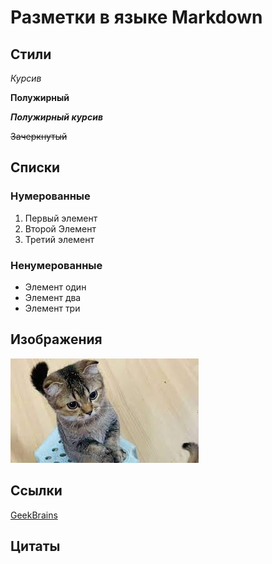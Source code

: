 # Разметки в языке Markdown

## Стили

*Курсив*

**Полужирный**

***Полужирный курсив***

~~Зачеркнутый~~

## Списки

### Нумерованные
1. Первый элемент
2. Второй Элемент
3. Третий элемент

### Ненумерованные
* Элемент один
* Элемент два
* Элемент три

## Изображения
![alt text for image](2.jpeg)

## Ссылки

[GeekBrains](http://gb.ru/)

## Цитаты